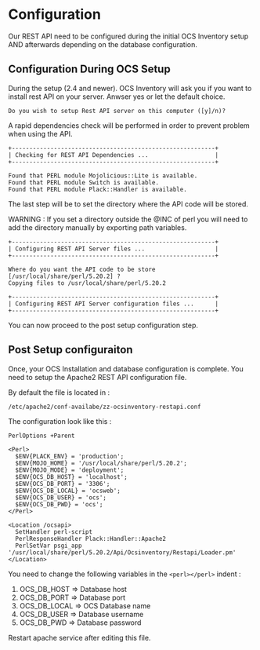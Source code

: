 # Configuration

Our REST API need to be configured during the initial OCS Inventory setup AND afterwards depending on the database configuration.

## Configuration During OCS Setup

During the setup (2.4 and newer). OCS Inventory will ask you if you want to install rest API on your server. Anwser yes or let the default choice.

```
Do you wish to setup Rest API server on this computer ([y]/n)?
```

A rapid dependencies check will be performed in order to prevent problem when using the API.

```
+----------------------------------------------------------+
| Checking for REST API Dependencies ...              	   |
+----------------------------------------------------------+

Found that PERL module Mojolicious::Lite is available.
Found that PERL module Switch is available.
Found that PERL module Plack::Handler is available.

```

The last step will be to set the directory where the API code will be stored. 

WARNING : If you set a directory outside the @INC of perl you will need to add the directory manually by exporting path variables.

```
+----------------------------------------------------------+
| Configuring REST API Server files ...               	   |
+----------------------------------------------------------+

Where do you want the API code to be store [/usr/local/share/perl/5.20.2] ?
Copying files to /usr/local/share/perl/5.20.2

+----------------------------------------------------------+
| Configuring REST API Server configuration files ...  	   |
+----------------------------------------------------------+

```
You can now proceed to the post setup configuration step.

## Post Setup configuraiton

Once, your OCS Installation and database configuration is complete. You need to setup the Apache2 REST API configuration file.

By default the file is located in :
``` 
/etc/apache2/conf-availabe/zz-ocsinventory-restapi.conf
```

The configuration look like this :
```
PerlOptions +Parent

<Perl>
  $ENV{PLACK_ENV} = 'production';
  $ENV{MOJO_HOME} = '/usr/local/share/perl/5.20.2';
  $ENV{MOJO_MODE} = 'deployment';
  $ENV{OCS_DB_HOST} = 'localhost';
  $ENV{OCS_DB_PORT} = '3306';
  $ENV{OCS_DB_LOCAL} = 'ocsweb';
  $ENV{OCS_DB_USER} = 'ocs';
  $ENV{OCS_DB_PWD} = 'ocs';
</Perl>

<Location /ocsapi>
  SetHandler perl-script
  PerlResponseHandler Plack::Handler::Apache2
  PerlSetVar psgi_app '/usr/local/share/perl/5.20.2/Api/Ocsinventory/Restapi/Loader.pm'
</Location>
```

You need to change the following variables in the `<perl></perl>` indent :
1. OCS_DB_HOST => Database host 
2. OCS_DB_PORT => Database port
3. OCS_DB_LOCAL => OCS Database name
4. OCS_DB_USER => Database username 
5. OCS_DB_PWD => Database password

Restart apache service after editing this file.